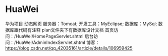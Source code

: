 # HuaWei
华为项目
动态网页
服务器：Tomcat;
开发工具：MyEclipse;
数据库：MySql;
数据库跟代码有注释
plan文件夹下有数据库设计文档
首页访问：/HuaWei/HomePageServlet.shtml
后台访问：/HuaWei/AdminIndexServlet.shtml
博客：https://blog.csdn.net/qq_42035161/article/details/106959425
